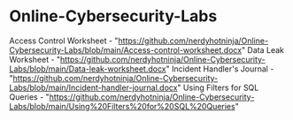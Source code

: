 # Online-Cybersecurity-Labs

Access Control Worksheet - "https://github.com/nerdyhotninja/Online-Cybersecurity-Labs/blob/main/Access-control-worksheet.docx"
Data Leak Worksheet - "https://github.com/nerdyhotninja/Online-Cybersecurity-Labs/blob/main/Data-leak-worksheet.docx"
Incident Handler's Journal - "https://github.com/nerdyhotninja/Online-Cybersecurity-Labs/blob/main/Incident-handler-journal.docx"
Using Filters for SQL Queries - "https://github.com/nerdyhotninja/Online-Cybersecurity-Labs/blob/main/Using%20Filters%20for%20SQL%20Queries"

